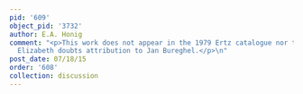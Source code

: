 ```yaml
---
pid: '609'
object_pid: '3732'
author: E.A. Honig
comment: "<p>This work does not appear in the 1979 Ertz catalogue nor the Honig Database.
  Elizabeth doubts attribution to Jan Bureghel.</p>\n"
post_date: 07/18/15
order: '608'
collection: discussion
---
```

